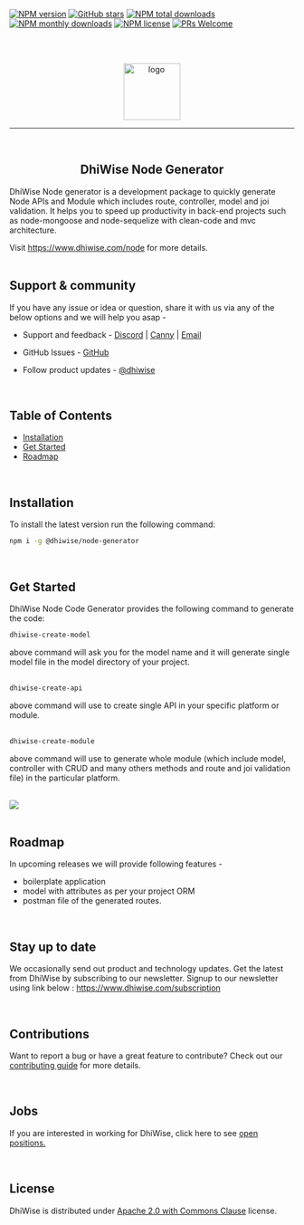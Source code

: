 
[![NPM version](https://img.shields.io/npm/v/@dhiwise/node-generator?style=flat-square&color=1e88e5)](https://www.npmjs.com/package/@dhiwise/node-generator)
[![GitHub stars](https://img.shields.io/github/stars/DhiWise/dhiwise-node-generator?style=flat-square&color=yellow)](https://github.com/DhiWise/dhiwise-node-generator)
[![NPM total downloads](https://img.shields.io/npm/dt/@dhiwise/node-generator.svg?style=flat-square)](https://npmcharts.com/compare/@dhiwise/node-generator?minimal=true)
[![NPM monthly downloads](https://img.shields.io/npm/dm/@dhiwise/node-generator.svg?style=flat-square&color=03a9f4)](https://npmcharts.com/compare/@dhiwise/node-generator?minimal=true)
[![NPM license](https://img.shields.io/npm/l/@dhiwise/node-generator?style=flat-square)](https://www.npmjs.com/package/@dhiwise/node-generator)
[![PRs Welcome](https://img.shields.io/badge/PRs-welcome-brightgreen.svg?style=flat-square&color=66bb6a)](https://github.com/DhiWise/dhiwise-node-generator/issues)

<br />
<br />

<p align="center">

<a href="https://github.com/DhiWise/dhiwise-node-generator">

<img height="100" src="https://development-dhvs.s3.ap-south-1.amazonaws.com/uploads/user-profile/logo.jpg" alt="logo" />
<hr/>
</a>
<br/>
<h2 align="center">DhiWise Node Generator </h2>
<p align="center">

DhiWise Node generator is a development package to quickly generate Node APIs and Module which includes route, controller, model and joi validation. It helps you to speed up productivity in back-end projects such as node-mongoose and node-sequelize with clean-code and mvc architecture.

Visit https://www.dhiwise.com/node for more details.
<br />
<br/>

## Support & community
If you have any issue or idea or question, share it with us via any of the below options and we will help you asap - 
<br/>

* Support and feedback - <a href="https://discord.com/invite/hTuNauNjyJ">Discord</a> | <a href="https://dhiwise.canny.io/">Canny</a> | <a href="http://help@gmail.com">Email</a>

* GitHub Issues - <a href="https://github.com/DhiWise/dhiwise-node-generator/issues">GitHub</a>

* Follow product updates - <a href="https://twitter.com/dhiwise">@dhiwise</a>

<br/>


</p>

##  Table of Contents

* [Installation](#installation)
* [Get Started](#get-started)
* [Roadmap](#roadmap)

<br/>

##  Installation

To install the latest version run the following command:

```sh
npm i -g @dhiwise/node-generator
```

<br/>

##  Get Started

DhiWise Node Code Generator provides the following command to generate the code:

```sh
dhiwise-create-model
```

above command will ask you for the model name and it will generate single model file in the model directory of your project.
<br />
<br/>

```sh
dhiwise-create-api
```
above command will use to create single API in your specific platform or module.
<br />
<br/>

```sh
dhiwise-create-module
```
above command will use to generate whole module (which include model, controller with CRUD and many others methods and route and joi validation file) in the particular platform.
<br />
<br/>

<img src="https://development-dhvs.s3.ap-south-1.amazonaws.com/uploads/user-profile/cli.gif" />

<br/>
<br/>

##  Roadmap

In upcoming releases we will provide following features - 

* boilerplate application 
* model with attributes as per your project ORM
* postman file of the generated routes.

<br/>

## Stay up to date
We occasionally send out product and technology updates. Get the latest from DhiWise by subscribing to our newsletter. Signup to our newsletter using link below : 
https://www.dhiwise.com/subscription

<br/>

## Contributions
Want to report a bug or have a great feature to contribute? Check out our <a href="https://github.com/DhiWise/dhiwise-node-generator/blob/master/CONTRIBUTING.md">contributing guide</a> for more details.

<br/>

## Jobs
If you are interested in working for DhiWise, click here to see <a href="https://dhiwise.zohorecruit.in/jobs/Careers/">open positions.</a>

<br/>

## License
DhiWise is distributed under <a href="https://github.com/DhiWise/dhiwise-node-generator/blob/master/LICENSE">Apache 2.0 with Commons Clause</a> license.